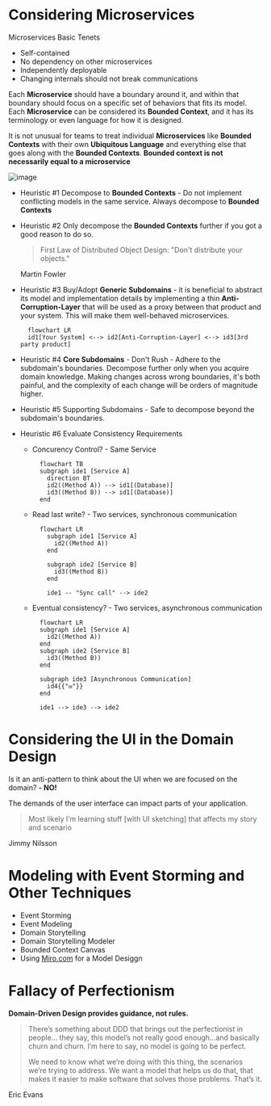 # Considering Microservices

Microservices Basic Tenets

- Self-contained
- No dependency on other microservices
- Independently deployable
- Changing internals should not break communications

Each **Microservice** should have a boundary around it, and within that boundary should focus on a specific set of behaviors that fits its model. Each **Microservice** can be considered its **Bounded Context**, and it has its terminology or even language for how it is designed.

It is not unusual for teams to treat individual **Microservices** like **Bounded Contexts** with their own **Ubiquitous Language** and everything else that goes along with the **Bounded Contexts**. **Bounded context is not necessarily equal to a microservice**

![image](https://user-images.githubusercontent.com/34960418/214265199-cc99422d-aa52-4c1e-9dad-e67ec96c420c.png)

- Heuristic #1 Decompose to **Bounded Contexts** - Do not implement conflicting models in the same service. Always decompose to **Bounded Contexts**
- Heuristic #2 Only decompose the **Bounded Contexts** further if you got a good reason to do so.
  > First Law of Distributed Object Design: "Don't distribute your objects."
  
  Martin Fowler
  
- Heuristic #3 Buy/Adopt **Generic Subdomains** - it is beneficial to abstract its model and implementation details by implementing a thin **Anti-Corruption-Layer** that will be used as a proxy between that product and your system. This will make them well-behaved microservices.
  ```mermaid
    flowchart LR
    id1[Your System] <--> id2[Anti-Corruption-Layer] <--> id3[3rd party product]
  ```

- Heuristic #4 **Core Subdomains** - Don't Rush - Adhere to the subdomain's boundaries. Decompose further only when you acquire domain knowledge. Making changes across wrong boundaries, it's both painful, and the complexity of each change will be orders of magnitude higher.
- Heuristic #5 Supporting Subdomains - Safe to decompose beyond the subdomain's boundaries. 
- Heuristic #6 Evaluate Consistency Requirements
  - Concurency Control? - Same Service
    ```mermaid
      flowchart TB
      subgraph ide1 [Service A]
        direction BT
        id2((Method A)) --> id1[(Database)]
        id3((Method B)) --> id1[(Database)]
      end
    ```
  - Read last write? - Two services, synchronous communication
    ```mermaid
      flowchart LR
        subgraph ide1 [Service A]
          id2((Method A))
        end
        
        subgraph ide2 [Service B]
          id3((Method B))
        end
      
        ide1 -- "Sync call" --> ide2
    ```
  - Eventual consistency? - Two services, asynchronous communication
    ```mermaid
      flowchart LR
      subgraph ide1 [Service A]
        id2((Method A))
      end
      subgraph ide2 [Service B]
        id3((Method B))
      end
      
      subgraph ide3 [Asynchronous Communication]
        id4{{"✉️"}}
      end
      
      ide1 --> ide3 --> ide2
    ```

# Considering the UI in the Domain Design

Is it an anti-pattern to think about the UI when we are focused on the domain?
**- NO!**

The demands of the user interface can impact parts of your application.

> Most likely I’m learning stuff [with UI sketching] that affects my story and scenario

Jimmy Nilsson


# Modeling with Event Storming and Other Techniques

- Event Storming
- Event Modeling
- Domain Storytelling
- Domain Storytelling Modeler
- Bounded Context Canvas
- Using [Miro.com](miro.com) for a Model Desiggn

# Fallacy of Perfectionism

**Domain-Driven Design provides guidance, not rules.**

> There’s something about DDD that brings out the perfectionist in people… they say, this model’s not really good enough…and basically churn and churn. I’m here to say, no model is going to be perfect.
>
> We need to know what we’re doing with this thing, the scenarios we’re trying to address. We want a model that helps us do that, that makes it easier to make software that solves those problems. That’s it.

Eric Evans


